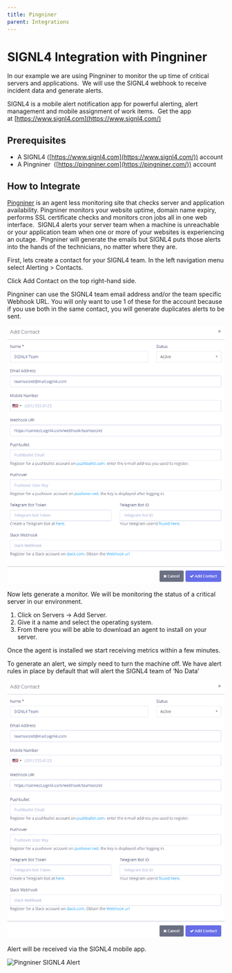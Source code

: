 ```yaml
---
title: Pingniner
parent: Integrations
---
```


# SIGNL4 Integration with Pingniner

In our example we are using Pingniner to monitor the up time of critical servers and applications.  We will use the SIGNL4 webhook to receive incident data and generate alerts.

SIGNL4 is a mobile alert notification app for powerful alerting, alert management and mobile assignment of work items.  Get the app at [https://www.signl4.com](https://www.signl4.com/)

## Prerequisites

- A SIGNL4 ([https://www.signl4.com](https://www.signl4.com/)) account
- A Pingniner  ([https://pingniner.com](https://pingniner.com/)) account

## How to Integrate

[Pingniner](https://pingniner.com/) is an agent less monitoring site that checks server and application availability. Pingniner monitors your website uptime, domain name expiry, performs SSL certificate checks and monitors cron jobs all in one web interface.  SIGNL4 alerts your server team when a machine is unreachable or your application team when one or more of your websites is experiencing an outage.  Pingniner will generate the emails but SIGNL4 puts those alerts into the hands of the technicians, no matter where they are.

First, lets create a contact for your SIGNL4 team. In the left navigation menu select Alerting > Contacts.

Click Add Contact on the top right-hand side.

Pingniner can use the SIGNL4 team email address and/or the team specific Webhook URL. You will only want to use 1 of these for the account because if you use both in the same contact, you will generate duplicates alerts to be sent.

![Pingniner Contact 1](pingniner-contact-1.png)

Now lets generate a monitor. We will be monitoring the status of a critical server in our environment.

1. Click on Servers -> Add Server.  
2. Give it a name and select the operating system.  
3. From there you will be able to download an agent to install on your server.

Once the agent is installed we start receiving metrics within a few minutes.

To generate an alert, we simply need to turn the machine off. We have alert rules in place by default that will alert the SIGNL4 team of ‘No Data’

![Pingniner Contact2](pingniner-contact-2.png)

Alert will be received via the SIGNL4 mobile app.

![Pingniner SIGNL4 Alert](pingniner_s4_alert1.png)

